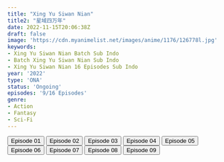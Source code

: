 ```yaml
---
title: "Xing Yu Siwan Nian"
title2: "星域四万年"
date: 2022-11-15T20:06:38Z
draft: false
image: 'https://cdn.myanimelist.net/images/anime/1176/126778l.jpg'
keywords:
- Xing Yu Siwan Nian Batch Sub Indo
- Batch Xing Yu Siwan Nian Sub Indo
- Xing Yu Siwan Nian 16 Episodes Sub Indo
year: '2022'
type: 'ONA'
status: 'Ongoing'
episodes: '9/16 Episodes'
genre:
- Action
- Fantasy
- Sci-Fi
---
```


<div class="d-g gg-5 gtc-r ai-c">
<button onclick="window.open('?arc=DGba52WuuK_20221005/1/MP4/Kuramanime-FORCULT-01-480p-Anichin','_blank')">Episode 01</button>
<button onclick="window.open('?arc=5DUYK3jEYi_20221005/2/MP4/Kuramanime-FORCULT-02-480p-Anichin','_blank')">Episode 02</button>
<button onclick="window.open('?arc=gDL44Q24zI_20221006/3/MP4/Kuramanime-FORCULT-03-480p-Anichin','_blank')">Episode 03</button>
<button onclick="window.open('?arc=w3mjBRWnZ4_20221011/4/MP4/Kuramanime-FORCULT-04-480p-Anichin','_blank')">Episode 04</button>
<button onclick="window.open('?arc=6xJwVcc2JM_20221018/5/MP4/Kuramanime-FORCULT-05-480p-Anichin','_blank')">Episode 05</button>
<button onclick="window.open('?arc=FUaBLz4zVd_20221025/6/MP4/Kuramanime-FORCULT-06-480p-Anichin','_blank')">Episode 06</button>
<button onclick="window.open('?arc=FNflW3nMiv_20221101/7/MP4/Kuramanime-FORCULT-07-480p-Anichin','_blank')">Episode 07</button>
<button onclick="window.open('?arc=rubcMz6lrZ_20221108/8/MP4/Kuramanime-FORCULT-08-480p-Anichin','_blank')">Episode 08</button>
<button onclick="window.open('?arc=etqVcVSRP2_20221115/9/MP4/Kuramanime-FORCULT-09-480p-Anichin','_blank')">Episode 09</button>
</div>